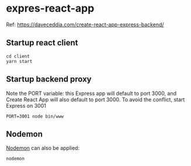 # expres-react-app

Ref: https://daveceddia.com/create-react-app-express-backend/

## Startup react client

```
cd client
yarn start
```

## Startup backend proxy

Note the PORT variable: this Express app will default to port 3000, and Create React App will also default to port 3000. To avoid the conflict, start Express on 3001

```
PORT=3001 node bin/www
```

## Nodemon

[Nodemon](https://github.com/remy/nodemon) can also be applied:

```
nodemon
```